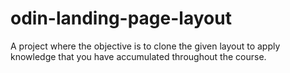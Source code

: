 # odin-landing-page-layout
A project where the objective is to clone the given layout to apply knowledge that you have accumulated throughout the course.
